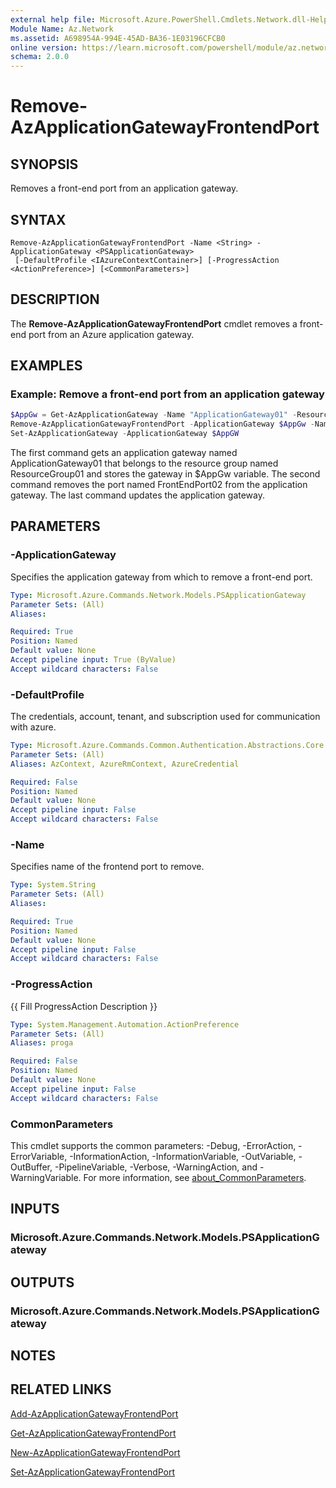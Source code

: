```yaml
---
external help file: Microsoft.Azure.PowerShell.Cmdlets.Network.dll-Help.xml
Module Name: Az.Network
ms.assetid: A698954A-994E-45AD-BA36-1E03196CFCB0
online version: https://learn.microsoft.com/powershell/module/az.network/remove-azapplicationgatewayfrontendport
schema: 2.0.0
---
```


# Remove-AzApplicationGatewayFrontendPort

## SYNOPSIS
Removes a front-end port from an application gateway.

## SYNTAX

```
Remove-AzApplicationGatewayFrontendPort -Name <String> -ApplicationGateway <PSApplicationGateway>
 [-DefaultProfile <IAzureContextContainer>] [-ProgressAction <ActionPreference>] [<CommonParameters>]
```

## DESCRIPTION
The **Remove-AzApplicationGatewayFrontendPort** cmdlet removes a front-end port from an Azure application gateway.

## EXAMPLES

### Example: Remove a front-end port from an application gateway
```powershell
$AppGw = Get-AzApplicationGateway -Name "ApplicationGateway01" -ResourceGroupName "ResourceGroup01"
Remove-AzApplicationGatewayFrontendPort -ApplicationGateway $AppGw -Name "FrontEndPort02"
Set-AzApplicationGateway -ApplicationGateway $AppGW
```

The first command gets an application gateway named ApplicationGateway01 that belongs to the resource group named ResourceGroup01 and stores the gateway in $AppGw variable.
The second command removes the port named FrontEndPort02 from the application gateway.
The last command updates the application gateway.

## PARAMETERS

### -ApplicationGateway
Specifies the application gateway from which to remove a front-end port.

```yaml
Type: Microsoft.Azure.Commands.Network.Models.PSApplicationGateway
Parameter Sets: (All)
Aliases:

Required: True
Position: Named
Default value: None
Accept pipeline input: True (ByValue)
Accept wildcard characters: False
```

### -DefaultProfile
The credentials, account, tenant, and subscription used for communication with azure.

```yaml
Type: Microsoft.Azure.Commands.Common.Authentication.Abstractions.Core.IAzureContextContainer
Parameter Sets: (All)
Aliases: AzContext, AzureRmContext, AzureCredential

Required: False
Position: Named
Default value: None
Accept pipeline input: False
Accept wildcard characters: False
```

### -Name
Specifies name of the frontend port to remove.

```yaml
Type: System.String
Parameter Sets: (All)
Aliases:

Required: True
Position: Named
Default value: None
Accept pipeline input: False
Accept wildcard characters: False
```

### -ProgressAction
{{ Fill ProgressAction Description }}

```yaml
Type: System.Management.Automation.ActionPreference
Parameter Sets: (All)
Aliases: proga

Required: False
Position: Named
Default value: None
Accept pipeline input: False
Accept wildcard characters: False
```

### CommonParameters
This cmdlet supports the common parameters: -Debug, -ErrorAction, -ErrorVariable, -InformationAction, -InformationVariable, -OutVariable, -OutBuffer, -PipelineVariable, -Verbose, -WarningAction, and -WarningVariable. For more information, see [about_CommonParameters](http://go.microsoft.com/fwlink/?LinkID=113216).

## INPUTS

### Microsoft.Azure.Commands.Network.Models.PSApplicationGateway

## OUTPUTS

### Microsoft.Azure.Commands.Network.Models.PSApplicationGateway

## NOTES

## RELATED LINKS

[Add-AzApplicationGatewayFrontendPort](./Add-AzApplicationGatewayFrontendPort.md)

[Get-AzApplicationGatewayFrontendPort](./Get-AzApplicationGatewayFrontendPort.md)

[New-AzApplicationGatewayFrontendPort](./New-AzApplicationGatewayFrontendPort.md)

[Set-AzApplicationGatewayFrontendPort](./Set-AzApplicationGatewayFrontendPort.md)


